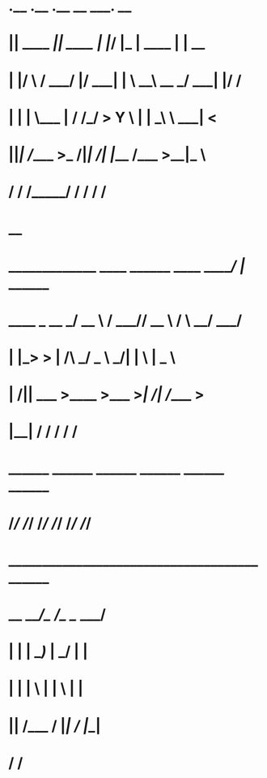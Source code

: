#  .__              .__       .__     __ ___.           __    
#  |__| ____   _____|__| ____ |  |___/  |\_ |__   ____ |  | __
#  |  |/    \ /  ___/  |/ ___\|  |  \   __\ __ \_/ ___\|  |/ /
#  |  |   |  \\___ \|  / /_/  >   Y  \  | | \_\ \  \___|    < 
#  |__|___|  /____  >__\___  /|___|  /__| |___  /\___  >__|_ \
#          \/     \/  /_____/      \/         \/     \/     \/
#                                             __              
#  _____________   ____   ______ ____   _____/  |_  ______    
#  \____ \_  __ \_/ __ \ /  ___// __ \ /    \   __\/  ___/    
#  |  |_> >  | \/\  ___/ \___ \\  ___/|   |  \  |  \___ \     
#  |   __/|__|    \___  >____  >\___  >___|  /__| /____  >    
#  |__|               \/     \/     \/     \/          \/     
#                                                             
#                                                             
#    ______   ______   ______   ______   ______   ______      
#   /_____/  /_____/  /_____/  /_____/  /_____/  /_____/      
#                                                             
#                                                             
#  ___________________________________________                
#  \__    ___/\_   _____/\______   \__    ___/                
#    |    |    |    __)_  |       _/ |    |                   
#    |    |    |        \ |    |   \ |    |                   
#    |____|   /_______  / |____|_  / |____|                   
#                     \/         \/                           